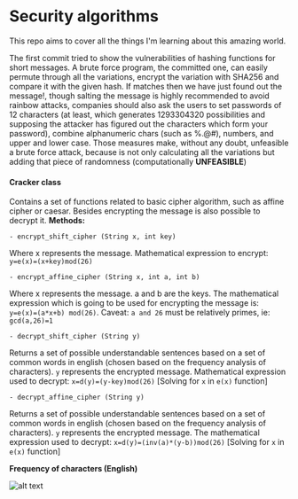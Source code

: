 # Security algorithms

This repo aims to cover all the things I'm learning about this amazing world.

 The first commit tried to show the vulnerabilities of hashing functions for short messages. A brute force program, the committed one,  can easily
 permute through all the variations, encrypt the variation with SHA256 and compare it with the given hash. If matches 
 then we have just found out the message!, though salting the message is highly recommended to avoid rainbow attacks, companies should also ask
 the users to set passwords of 12 characters (at least, which generates 1293304320 possibilities and 
 supposing the attacker has figured out the characters which form your password),
  combine alphanumeric chars (such as %.@#), numbers, 
 and upper and lower case. Those measures make, without any doubt, unfeasible a brute force attack, because is not only
 calculating all the variations but adding that piece of randomness (computationally **UNFEASIBLE**)
 
#### Cracker class
Contains a set of functions related to basic cipher algorithm, such as affine cipher or caesar. Besides encrypting the message
 is also possible to decrypt it. **Methods:**
 
    - encrypt_shift_cipher (String x, int key)
 Where x represents the message. Mathematical expression to encrypt: ``y=e(x)=(x+key)mod(26)``
 
    - encrypt_affine_cipher (String x, int a, int b)
 Where x represents the message. a and b are the keys. The mathematical expression which is going to be used
 for encrypting the message is: ``y=e(x)=(a*x+b) mod(26)``. Caveat: ``a and 26`` must be relatively primes, ie: ``gcd(a,26)=1``
 
    - decrypt_shift_cipher (String y)
 Returns a set of possible understandable sentences based on a set of common words in english 
 (chosen based on the frequency analysis of characters). ```y``` represents the encrypted message. Mathematical expression 
 used to decrypt: ``x=d(y)=(y-key)mod(26)`` [Solving for ``x`` in ``e(x)`` function]
 
    - decrypt_affine_cipher (String y)
  Returns a set of possible understandable sentences based on a set of common words in english 
  (chosen based on the frequency analysis of characters). ```y``` represents the encrypted message. The mathematical
  expression used to decrypt: ``x=d(y)=(inv(a)*(y-b))mod(26)`` [Solving for ``x`` in ``e(x)`` function]
  
  **Frequency of characters (English)**
  
  ![alt text](https://upload.wikimedia.org/wikipedia/commons/d/d5/English_letter_frequency_%28alphabetic%29.svg)